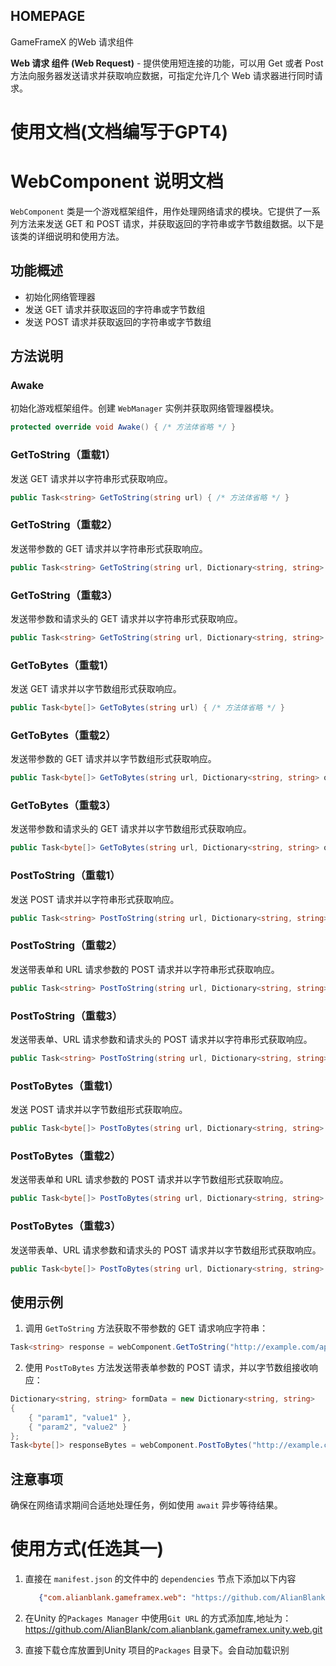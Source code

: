 ﻿## HOMEPAGE

GameFrameX 的Web 请求组件

**Web 请求 组件 (Web Request)** - 提供使用短连接的功能，可以用 Get 或者 Post 方法向服务器发送请求并获取响应数据，可指定允许几个 Web 请求器进行同时请求。

# 使用文档(文档编写于GPT4)

# WebComponent 说明文档

`WebComponent` 类是一个游戏框架组件，用作处理网络请求的模块。它提供了一系列方法来发送 GET 和 POST 请求，并获取返回的字符串或字节数组数据。以下是该类的详细说明和使用方法。

## 功能概述

- 初始化网络管理器
- 发送 GET 请求并获取返回的字符串或字节数组
- 发送 POST 请求并获取返回的字符串或字节数组

## 方法说明

### Awake

初始化游戏框架组件。创建 `WebManager` 实例并获取网络管理器模块。

```csharp
protected override void Awake() { /* 方法体省略 */ }
```

### GetToString（重载1）

发送 GET 请求并以字符串形式获取响应。

```csharp
public Task<string> GetToString(string url) { /* 方法体省略 */ }
```

### GetToString（重载2）

发送带参数的 GET 请求并以字符串形式获取响应。

```csharp
public Task<string> GetToString(string url, Dictionary<string, string> queryString) { /* 方法体省略 */ }
```

### GetToString（重载3）

发送带参数和请求头的 GET 请求并以字符串形式获取响应。

```csharp
public Task<string> GetToString(string url, Dictionary<string, string> queryString, Dictionary<string, string> header) { /* 方法体省略 */ }
```

### GetToBytes（重载1）

发送 GET 请求并以字节数组形式获取响应。

```csharp
public Task<byte[]> GetToBytes(string url) { /* 方法体省略 */ }
```

### GetToBytes（重载2）

发送带参数的 GET 请求并以字节数组形式获取响应。

```csharp
public Task<byte[]> GetToBytes(string url, Dictionary<string, string> queryString) { /* 方法体省略 */ }
```

### GetToBytes（重载3）

发送带参数和请求头的 GET 请求并以字节数组形式获取响应。

```csharp
public Task<byte[]> GetToBytes(string url, Dictionary<string, string> queryString, Dictionary<string, string> header) { /* 方法体省略 */ }
```

### PostToString（重载1）

发送 POST 请求并以字符串形式获取响应。

```csharp
public Task<string> PostToString(string url, Dictionary<string, string> from = null) { /* 方法体省略 */ }
```

### PostToString（重载2）

发送带表单和 URL 请求参数的 POST 请求并以字符串形式获取响应。

```csharp
public Task<string> PostToString(string url, Dictionary<string, string> from, Dictionary<string, string> queryString) { /* 方法体省略 */ }
```

### PostToString（重载3）

发送带表单、URL 请求参数和请求头的 POST 请求并以字符串形式获取响应。

```csharp
public Task<string> PostToString(string url, Dictionary<string, string> from, Dictionary<string, string> queryString, Dictionary<string, string> header) { /* 方法体省略 */ }
```

### PostToBytes（重载1）

发送 POST 请求并以字节数组形式获取响应。

```csharp
public Task<byte[]> PostToBytes(string url, Dictionary<string, string> from) { /* 方法体省略 */ }
```

### PostToBytes（重载2）

发送带表单和 URL 请求参数的 POST 请求并以字节数组形式获取响应。

```csharp
public Task<byte[]> PostToBytes(string url, Dictionary<string, string> from, Dictionary<string, string> queryString) { /* 方法体省略 */ }
```

### PostToBytes（重载3）

发送带表单、URL 请求参数和请求头的 POST 请求并以字节数组形式获取响应。

```csharp
public Task<byte[]> PostToBytes(string url, Dictionary<string, string> from, Dictionary<string, string> queryString, Dictionary<string, string> header) { /* 方法体省略 */ }
```

## 使用示例

1. 调用 `GetToString` 方法获取不带参数的 GET 请求响应字符串：

```csharp
Task<string> response = webComponent.GetToString("http://example.com/api/values");
```

2. 使用 `PostToBytes` 方法发送带表单参数的 POST 请求，并以字节数组接收响应：

```csharp
Dictionary<string, string> formData = new Dictionary<string, string>
{
    { "param1", "value1" },
    { "param2", "value2" }
};
Task<byte[]> responseBytes = webComponent.PostToBytes("http://example.com/api/upload", formData);
```

## 注意事项

确保在网络请求期间合适地处理任务，例如使用 `await` 异步等待结果。

# 使用方式(任选其一)

1. 直接在 `manifest.json` 的文件中的 `dependencies` 节点下添加以下内容
   ```json
      {"com.alianblank.gameframex.web": "https://github.com/AlianBlank/com.alianblank.gameframex.unity.web.git"}
    ```
2. 在Unity 的`Packages Manager` 中使用`Git URL` 的方式添加库,地址为：https://github.com/AlianBlank/com.alianblank.gameframex.unity.web.git

3. 直接下载仓库放置到Unity 项目的`Packages` 目录下。会自动加载识别